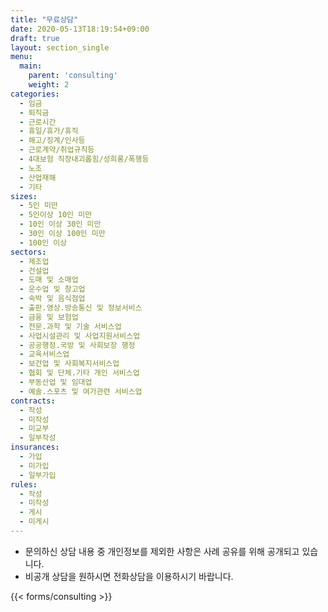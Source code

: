 ```yaml
---
title: "무료상담"
date: 2020-05-13T18:19:54+09:00
draft: true
layout: section_single
menu:
  main:
    parent: 'consulting'
    weight: 2
categories:
  - 임금
  - 퇴직금
  - 근로시간
  - 휴일/휴가/휴직
  - 해고/징계/인사등
  - 근로계약/취업규칙등
  - 4대보험 직장내괴롭힘/성희롱/폭행등
  - 노조
  - 산업재해
  - 기타
sizes:
  - 5인 미만
  - 5인이상 10인 미만
  - 10인 이상 30인 미만
  - 30인 이상 100인 미만
  - 100인 이상
sectors:
  - 제조업
  - 건설업
  - 도매 및 소매업
  - 운수업 및 창고업
  - 숙박 및 음식점업
  - 출판.영상.방송통신 및 정보서비스
  - 금융 및 보험업
  - 전문.과학 및 기술 서비스업
  - 사업시설관리 및 사업지원서비스업
  - 공공행정.국방 및 사회보장 행정
  - 교육서비스업
  - 보건업 및 사회복지서비스업
  - 협회 및 단체.기타 개인 서비스업
  - 부동산업 및 임대업
  - 예술.스포츠 및 여가관련 서비스업
contracts:
  - 작성
  - 미작성
  - 미교부
  - 일부작성
insurances:
  - 가입
  - 미가입
  - 일부가입
rules:
  - 작성
  - 미작성
  - 게시
  - 미게시
---
```


- 문의하신 상담 내용 중 개인정보를 제외한 사항은 사례 공유를 위해 공개되고 있습니다. 
- 비공개 상담을 원하시면 전화상담을 이용하시기 바랍니다.

{{< forms/consulting >}}
